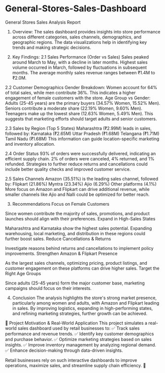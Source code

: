 # General-Stores-Sales-Dashboard

General Stores Sales Analysis Report
1. Overview:
The sales dashboard provides insights into store performance across different categories, sales channels, demographics, and geographic regions. The data visualizations help in identifying key trends and making strategic decisions.

2. Key Findings:
2.1 Sales Performance (Order vs Sales)
Sales peaked around March to May, with a decline in later months.
Highest sales volume occurred in March, followed by fluctuations in subsequent months.
The average monthly sales revenue ranges between ₹1.4M to ₹2.0M.

2.2 Customer Demographics
Gender Breakdown:
Women account for 64% of total sales, while men contribute 36%.
This indicates a higher engagement of female customers with the store.
Age Group vs Gender:
Adults (25-45 years) are the primary buyers (34.57% Women, 15.52% Men).
Seniors contribute a moderate share (22.19% Women, 9.60% Men).
Teenagers make up the lowest share (12.63% Women, 5.49% Men).
This suggests that marketing efforts should target adults and senior customers.

2.3 Sales by Region (Top 5 States)
Maharashtra (₹2.99M) leads in sales, followed by:
Karnataka (₹2.65M)
Uttar Pradesh (₹1.68M)
Telangana (₹1.71M)
Tamil Nadu (₹1.68M)
This information can guide location-specific marketing and inventory allocation.

2.4 Order Status
93% of orders were successfully delivered, indicating an efficient supply chain.
2% of orders were canceled, 4% returned, and 1% refunded.
Strategies to further reduce returns and cancellations could include better quality checks and improved customer service.

2.5 Sales Channels
Amazon (35.51%) is the leading sales channel, followed by:
Flipkart (21.86%)
Myntra (23.34%)
Ajio (6.29%)
Other platforms (4.1%)
More focus on Amazon and Flipkart can drive additional revenue, while smaller channels like Ajio and Nalli could be optimized for better reach.

3. Recommendations
Focus on Female Customers

Since women contribute the majority of sales, promotions, and product launches should align with their preferences.
Expand in High-Sales States

Maharashtra and Karnataka show the highest sales potential. Expanding warehousing, local marketing, and distribution in these regions could further boost sales.
Reduce Cancellations & Returns

Investigate reasons behind returns and cancellations to implement policy improvements.
Strengthen Amazon & Flipkart Presence

As the largest sales channels, optimizing pricing, product listings, and customer engagement on these platforms can drive higher sales.
Target the Right Age Groups

Since adults (25-45 years) form the major customer base, marketing campaigns should focus on their interests.

4. Conclusion
The analysis highlights the store's strong market presence, particularly among women and adults, with Amazon and Flipkart leading in sales. By improving logistics, expanding in high-performing states, and refining marketing strategies, further growth can be achieved.

📌 Project Motivation & Real-World Application
This project simulates a real-world sales dashboard used by retail businesses to:
✅ Track sales performance and revenue trends.
✅ Identify key customer demographics and purchase behavior.
✅ Optimize marketing strategies based on sales insights.
✅ Improve inventory management by analyzing regional demand.
✅ Enhance decision-making through data-driven insights.

Retail businesses rely on such interactive dashboards to improve operations, maximize sales, and streamline supply chain efficiency. 🚀

